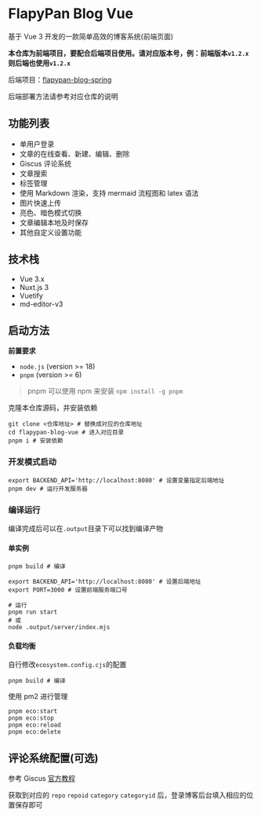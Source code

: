 # FlapyPan Blog Vue

基于 Vue 3 开发的一款简单高效的博客系统(前端页面)

**本仓库为前端项目，要配合后端项目使用。请对应版本号，例：前端版本`v1.2.x`则后端也使用`v1.2.x`**

后端项目：[flapypan-blog-spring](https://github.com/FlapyPan/flapypan-blog-spring)

后端部署方法请参考对应仓库的说明

## 功能列表

- 单用户登录
- 文章的在线查看、新建、编辑、删除
- Giscus 评论系统
- 文章搜索
- 标签管理
- 使用 Markdown 渲染，支持 mermaid 流程图和 latex 语法
- 图片快速上传
- 亮色、暗色模式切换
- 文章编辑本地及时保存
- 其他自定义设置功能

## 技术栈

- Vue 3.x
- Nuxt.js 3
- Vuetify
- md-editor-v3

## 启动方法

**前置要求**

- `node.js` (version >= 18)
- `pnpm` (version >= 6)

> pnpm 可以使用 npm 来安装 `npm install -g pnpm`

克隆本仓库源码，并安装依赖

```shell
git clone <仓库地址> # 替换成对应的仓库地址
cd flapypan-blog-vue # 进入对应目录
pnpm i # 安装依赖
```

### 开发模式启动

```shell
export BACKEND_API='http://localhost:8080' # 设置变量指定后端地址
pnpm dev # 运行开发服务器
```

### 编译运行

编译完成后可以在`.output`目录下可以找到编译产物

#### 单实例

```shell
pnpm build # 编译

export BACKEND_API='http://localhost:8080' # 设置后端地址
export PORT=3000 # 设置前端服务端口号

# 运行
pnpm run start
# 或
node .output/server/index.mjs
```

#### 负载均衡

自行修改`ecosystem.config.cjs`的配置

```shell
pnpm build # 编译
```

使用 pm2 进行管理

```shell
pnpm eco:start
pnpm eco:stop
pnpm eco:reload
pnpm eco:delete
```

## 评论系统配置(可选)

参考 Giscus [官方教程](https://giscus.app/zh-CN)

获取到对应的 `repo` `repoid` `category` `categoryid` 后，登录博客后台填入相应的位置保存即可

